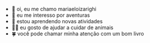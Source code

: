 - 👋 oi, eu me chamo mariaeloizarighi
- 🤘 eu me interesso por aventuras
- 🌱 estou aprendendo novas atividades
- 🐶🐱 eu gosto de ajudar a cuidar de animais
- 🍀 você pode chamar minha atenção com um bom livro

<!---
mariaeloizarighi21/mariaeloizarighi21 is a ✨ special ✨ repository because its `README.md` (this file) appears on your GitHub profile.
You can click the Preview link to take a look at your changes.
--->                 

